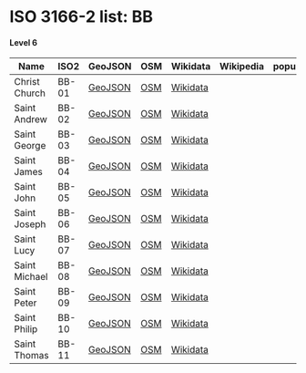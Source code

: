 # ISO 3166-2 list: BB


#### Level 6
Name | ISO2 | GeoJSON | OSM | Wikidata | Wikipedia | population 
--- | --- | --- | --- | --- | --- | --: 
Christ Church | BB-01 | [GeoJSON](../../export/geojson/q7/iso2/BB/BB-01.geojson) | [OSM](https://www.openstreetmap.org/relation/3961378) | [Wikidata](https://www.wikidata.org/wiki/Q1626524) |  | 
Saint Andrew | BB-02 | [GeoJSON](../../export/geojson/q7/iso2/BB/BB-02.geojson) | [OSM](https://www.openstreetmap.org/relation/3961379) | [Wikidata](https://www.wikidata.org/wiki/Q1647439) |  | 
Saint George | BB-03 | [GeoJSON](../../export/geojson/q7/iso2/BB/BB-03.geojson) | [OSM](https://www.openstreetmap.org/relation/3961988) | [Wikidata](https://www.wikidata.org/wiki/Q1647443) |  | 
Saint James | BB-04 | [GeoJSON](../../export/geojson/q7/iso2/BB/BB-04.geojson) | [OSM](https://www.openstreetmap.org/relation/3961380) | [Wikidata](https://www.wikidata.org/wiki/Q592141) |  | 
Saint John | BB-05 | [GeoJSON](../../export/geojson/q7/iso2/BB/BB-05.geojson) | [OSM](https://www.openstreetmap.org/relation/3961381) | [Wikidata](https://www.wikidata.org/wiki/Q1626540) |  | 
Saint Joseph | BB-06 | [GeoJSON](../../export/geojson/q7/iso2/BB/BB-06.geojson) | [OSM](https://www.openstreetmap.org/relation/3961382) | [Wikidata](https://www.wikidata.org/wiki/Q550249) |  | 
Saint Lucy | BB-07 | [GeoJSON](../../export/geojson/q7/iso2/BB/BB-07.geojson) | [OSM](https://www.openstreetmap.org/relation/3961383) | [Wikidata](https://www.wikidata.org/wiki/Q1647447) |  | 
Saint Michael | BB-08 | [GeoJSON](../../export/geojson/q7/iso2/BB/BB-08.geojson) | [OSM](https://www.openstreetmap.org/relation/3961384) | [Wikidata](https://www.wikidata.org/wiki/Q819170) |  | 
Saint Peter | BB-09 | [GeoJSON](../../export/geojson/q7/iso2/BB/BB-09.geojson) | [OSM](https://www.openstreetmap.org/relation/3961385) | [Wikidata](https://www.wikidata.org/wiki/Q932723) |  | 
Saint Philip | BB-10 | [GeoJSON](../../export/geojson/q7/iso2/BB/BB-10.geojson) | [OSM](https://www.openstreetmap.org/relation/3961386) | [Wikidata](https://www.wikidata.org/wiki/Q1647436) |  | 
Saint Thomas | BB-11 | [GeoJSON](../../export/geojson/q7/iso2/BB/BB-11.geojson) | [OSM](https://www.openstreetmap.org/relation/3961387) | [Wikidata](https://www.wikidata.org/wiki/Q1647432) |  | 
